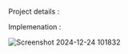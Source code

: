 Project details :

Implemenation :

![Screenshot 2024-12-24 101832](https://github.com/user-attachments/assets/9add405b-7a62-483f-9bfb-d8387d646e11)
